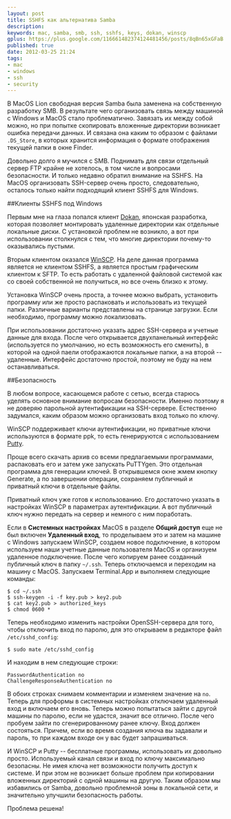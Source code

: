 ```yaml
---
layout: post
title: SSHFS как альтернатива Samba
description: 
keywords: mac, samba, smb, ssh, sshfs, keys, dokan, winscp
gplus: https://plus.google.com/116661482374124481456/posts/8qBn65xGFaB
published: true
date: 2012-03-25 21:24
tags:
- mac
- windows
- ssh
- security
---
```


В MacOS Lion свободная версия Samba была заменена на собственную разработку SMB. В результате чего организовать связь между машиной с Windows и MacOS стало проблематично. Завязать их между собой можно, но при попытке скопировать вложенные директории возникает ошибка передачи данных. И связана она каким то образом с файлами `.DS_Store`, в которых хранится информация о формате отображения текущей папки в окне Finder.

Довольно долго я мучился с SMB. Поднимать для связи отдельный сервер FTP крайне не хотелось, в том числе и вопросами безопасности. И только недавно обратил внимание на SSHFS. На MacOS организовать SSH-сервер очень просто, следовательно, осталось только найти подходящий клиент SSHFS для Windows.

##Клиенты SSHFS под Windows

Первым мне на глаза попался клиент [Dokan](http://dokan-dev.net/en/ "Dokan"), японская разработка, которая позволяет монтировать удаленные директории как отдельные локальные диски. С установкой проблем не возникло, а вот при использовании столкнулся с тем, что многие директории почему-то оказывались пустыми. 

Вторым клиентом оказался [WinSCP](http://winscp.net/eng/docs/lang:ru "WinSCP"). На деле данная программа является не клиентом SSHFS, а является простым графическим клиентом к SFTP. То есть работать с удаленной файловой системой как со своей собственной не получиться, но все очень близко к этому.

Установка WinSCP очень проста, а точнее можно выбрать, установить программу или же просто распаковать и использовать из текущей папки. Различные варианты представлены на странице загрузки. Если необходимо, программу можно локализовать.

При использовании достаточно указать адрес SSH-сервера и учетные данные для входа. После чего открывается двухпанельный интерфейс (используется по умолчанию, но есть возможность его сменить), в которой на одной паели отображаются локальные папки, а на второй -- удаленные. Интерфейс достаточно простой, поэтому не буду на нем останавливаться. 

##Безопасность

В любом вопросе, касающемся работе с сетью, всегда старюсь уделять основное внимание вопросам безопасности. Именно поэтому я не доверяю парольной аутентификации на SSH-сервере. Естественно задумался, каким образом можно организовать вход только по ключу.

WinSCP поддерживает ключи аутентификации, но приватные ключи используются в формате ppk, то есть генерируются с использованием [Putty](http://www.chiark.greenend.org.uk/~sgtatham/putty/download.html "Putty Download Page").

Проще всего скачать архив со всеми предлагаемыми программами, распаковать его и затем уже запускать PuTTYgen. Это отдельная программа для генерации ключей. В открывшемся окне жмем кнопку Generate, а по завершении операции, сохраняем публичный и приватный ключи в отдельные файлы.

Приватный ключ уже готов к использованию. Его достаточно указать в настройках WinSCP в параметрах аутентификации. А вот публичный ключ нужно передать на сервер и немного с ним поработать.

Если в **Системных настройках** MacOS в разделе **Общий доступ** еще не был включен **Удаленный вход**, то проделываем это и затем на машине с Windows запускаем WinSCP, создаем новое подключение, в котором используем наши учетные данные пользователя MacOS и организуем удаленное подключение. После чего копируем ранее созданный публичный ключ в папку `~/.ssh`. Теперь отключаемся и переходим на машину с MacOS. Запускаем Terminal.App и выполняем следующие команды:

	$ cd ~/.ssh
	$ ssh-keygen -i -f key.pub > key2.pub
	$ cat key2.pub > authorized_keys
	$ chmod 0600 *

Теперь необходимо изменить настройки OpenSSH-сервера для того, чтобы отключить вход по паролю, для это открываем в редакторе файл `/etc/sshd_config`:

	$ sudo mate /etc/sshd_config

И находим в нем следующие строки:

	PasswordAuthentication no
	ChallengeResponseAuthentication no

В обоих строках снимаем комментарии и изменяем значение на `no`. Теперь для проформы в системных настройках отключаем удаленный вход и включаем его вновь. Теперь можно попытаться зайти с другой машины по паролю, если не удастся, значит все отлично. После чего пробуем зайти по сгенерированному ранее ключу. Вход должен состояться. Причем, если во время создания ключа вы задавали и пароль, то при каждом входе он у вас будет запрашиваться.

И WinSCP и Putty -- бесплатные программы, использовать их довольно просто. Используемый канал связи и вход по ключу максимально безопасны. Не имея ключа нет возможности получить доступ к системе. И при этом не возникает больше проблем при копировании вложенных директорий с одной машины на другую. Таким образом мы избавились от Samba, довольно проблемной зоны в локальной сети, и значительно улучшили безопасность работы. 

Проблема решена!